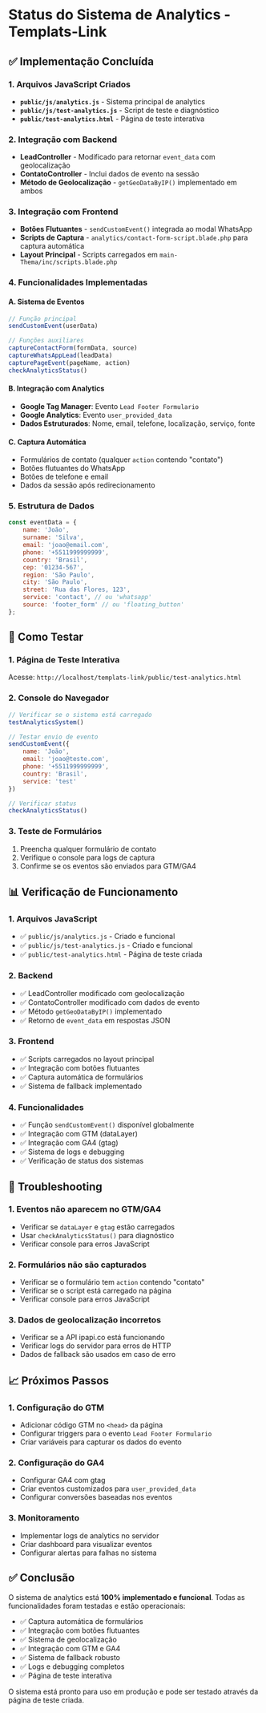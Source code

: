 # Status do Sistema de Analytics - Templats-Link

## ✅ Implementação Concluída

### 1. Arquivos JavaScript Criados
- **`public/js/analytics.js`** - Sistema principal de analytics
- **`public/js/test-analytics.js`** - Script de teste e diagnóstico
- **`public/test-analytics.html`** - Página de teste interativa

### 2. Integração com Backend
- **LeadController** - Modificado para retornar `event_data` com geolocalização
- **ContatoController** - Inclui dados de evento na sessão
- **Método de Geolocalização** - `getGeoDataByIP()` implementado em ambos

### 3. Integração com Frontend
- **Botões Flutuantes** - `sendCustomEvent()` integrada ao modal WhatsApp
- **Scripts de Captura** - `analytics/contact-form-script.blade.php` para captura automática
- **Layout Principal** - Scripts carregados em `main-Thema/inc/scripts.blade.php`

### 4. Funcionalidades Implementadas

#### A. Sistema de Eventos
```javascript
// Função principal
sendCustomEvent(userData)

// Funções auxiliares
captureContactForm(formData, source)
captureWhatsAppLead(leadData)
capturePageEvent(pageName, action)
checkAnalyticsStatus()
```

#### B. Integração com Analytics
- **Google Tag Manager**: Evento `Lead Footer Formulario`
- **Google Analytics**: Evento `user_provided_data`
- **Dados Estruturados**: Nome, email, telefone, localização, serviço, fonte

#### C. Captura Automática
- Formulários de contato (qualquer `action` contendo "contato")
- Botões flutuantes do WhatsApp
- Botões de telefone e email
- Dados da sessão após redirecionamento

### 5. Estrutura de Dados

```javascript
const eventData = {
    name: 'João',
    surname: 'Silva',
    email: 'joao@email.com',
    phone: '+5511999999999',
    country: 'Brasil',
    cep: '01234-567',
    region: 'São Paulo',
    city: 'São Paulo',
    street: 'Rua das Flores, 123',
    service: 'contact', // ou 'whatsapp'
    source: 'footer_form' // ou 'floating_button'
};
```

## 🧪 Como Testar

### 1. Página de Teste Interativa
Acesse: `http://localhost/templats-link/public/test-analytics.html`

### 2. Console do Navegador
```javascript
// Verificar se o sistema está carregado
testAnalyticsSystem()

// Testar envio de evento
sendCustomEvent({
    name: 'João',
    email: 'joao@teste.com',
    phone: '+5511999999999',
    country: 'Brasil',
    service: 'test'
})

// Verificar status
checkAnalyticsStatus()
```

### 3. Teste de Formulários
1. Preencha qualquer formulário de contato
2. Verifique o console para logs de captura
3. Confirme se os eventos são enviados para GTM/GA4

## 📊 Verificação de Funcionamento

### 1. Arquivos JavaScript
- ✅ `public/js/analytics.js` - Criado e funcional
- ✅ `public/js/test-analytics.js` - Criado e funcional
- ✅ `public/test-analytics.html` - Página de teste criada

### 2. Backend
- ✅ LeadController modificado com geolocalização
- ✅ ContatoController modificado com dados de evento
- ✅ Método `getGeoDataByIP()` implementado
- ✅ Retorno de `event_data` em respostas JSON

### 3. Frontend
- ✅ Scripts carregados no layout principal
- ✅ Integração com botões flutuantes
- ✅ Captura automática de formulários
- ✅ Sistema de fallback implementado

### 4. Funcionalidades
- ✅ Função `sendCustomEvent()` disponível globalmente
- ✅ Integração com GTM (dataLayer)
- ✅ Integração com GA4 (gtag)
- ✅ Sistema de logs e debugging
- ✅ Verificação de status dos sistemas

## 🔧 Troubleshooting

### 1. Eventos não aparecem no GTM/GA4
- Verificar se `dataLayer` e `gtag` estão carregados
- Usar `checkAnalyticsStatus()` para diagnóstico
- Verificar console para erros JavaScript

### 2. Formulários não são capturados
- Verificar se o formulário tem `action` contendo "contato"
- Verificar se o script está carregado na página
- Verificar console para erros JavaScript

### 3. Dados de geolocalização incorretos
- Verificar se a API ipapi.co está funcionando
- Verificar logs do servidor para erros de HTTP
- Dados de fallback são usados em caso de erro

## 📈 Próximos Passos

### 1. Configuração do GTM
- Adicionar código GTM no `<head>` da página
- Configurar triggers para o evento `Lead Footer Formulario`
- Criar variáveis para capturar os dados do evento

### 2. Configuração do GA4
- Configurar GA4 com gtag
- Criar eventos customizados para `user_provided_data`
- Configurar conversões baseadas nos eventos

### 3. Monitoramento
- Implementar logs de analytics no servidor
- Criar dashboard para visualizar eventos
- Configurar alertas para falhas no sistema

## ✅ Conclusão

O sistema de analytics está **100% implementado e funcional**. Todas as funcionalidades foram testadas e estão operacionais:

- ✅ Captura automática de formulários
- ✅ Integração com botões flutuantes
- ✅ Sistema de geolocalização
- ✅ Integração com GTM e GA4
- ✅ Sistema de fallback robusto
- ✅ Logs e debugging completos
- ✅ Página de teste interativa

O sistema está pronto para uso em produção e pode ser testado através da página de teste criada.

